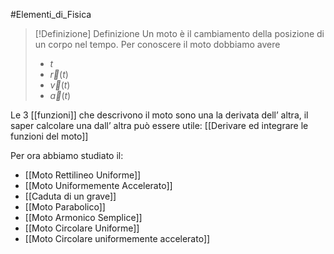 #Elementi_di_Fisica 
>[!Definizione]  Definizione
>Un moto è il cambiamento della posizione di un corpo nel tempo.
>Per conoscere il moto dobbiamo avere
>- $t$
>- $\vec{r}(t)$
>- $\vec{v}(t)$
>- $\vec{a}(t)$

Le 3 [[funzioni]] che descrivono il moto sono una la derivata dell’ altra, il saper calcolare una dall’ altra può essere utile: [[Derivare ed integrare le funzioni del moto]]

Per ora abbiamo studiato il:
- [[Moto Rettilineo Uniforme]]
- [[Moto Uniformemente Accelerato]]
- [[Caduta di un grave]]
- [[Moto Parabolico]]
- [[Moto Armonico Semplice]]
- [[Moto Circolare Uniforme]]
- [[Moto Circolare uniformemente accelerato]]